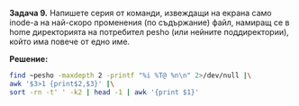 **Задача 9.** Напишете серия от команди, извеждащи на екрана само inode-a на най-скоро променения (по съдържание) файл, намиращ се в home директорията на потребител pesho (или нейните поддиректории), който има повече от едно име.

**Решение:**

```sh
find ~pesho -maxdepth 2 -printf "%i %T@ %n\n" 2>/dev/null |\
awk '$3>1 {print$2,$3}' |\
sort -rn -t' ' -k2 | head -1 | awk '{print $1}'
```
